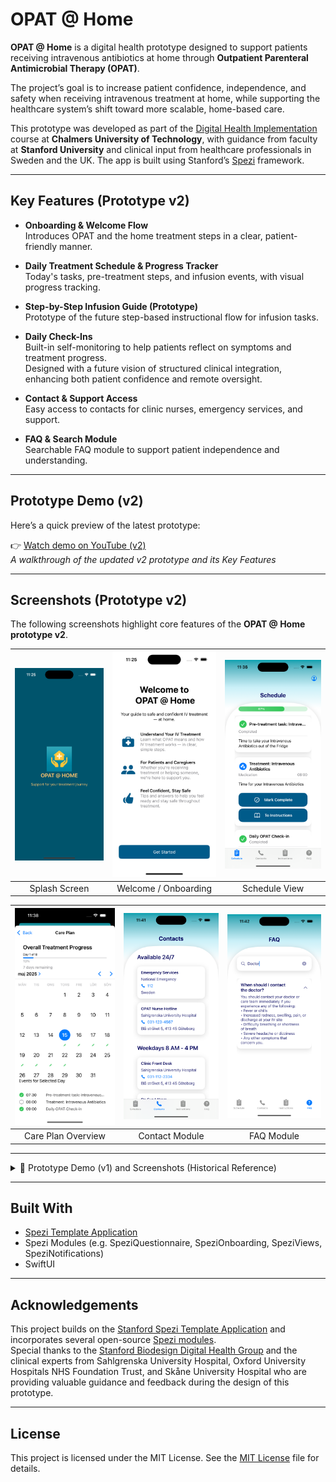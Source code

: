 <!--
This source file is part of the OPAT @ Home project.

Based on the Stanford Spezi Template Application:
https://github.com/StanfordSpezi/SpeziTemplateApplication

SPDX-FileCopyrightText: 2023 Stanford University  
SPDX-License-Identifier: MIT
-->

# OPAT @ Home

**OPAT @ Home** is a digital health prototype designed to support patients receiving intravenous antibiotics at home through **Outpatient Parenteral Antimicrobial Therapy (OPAT)**.

The project’s goal is to increase patient confidence, independence, and safety when receiving intravenous treatment at home, while supporting the healthcare system’s shift toward more scalable, home-based care.

This prototype was developed as part of the [Digital Health Implementation](https://www.chalmers.se/en/education/your-studies/course-selection-and-registration/select-courses/choose-a-tracks-course/digital-health-implementation/) course at **Chalmers University of Technology**, with guidance from faculty at **Stanford University** and clinical input from healthcare professionals in Sweden and the UK. The app is built using Stanford’s [Spezi](https://github.com/StanfordSpezi/Spezi) framework.

---

## Key Features (Prototype v2)

- **Onboarding & Welcome Flow**  
  Introduces OPAT and the home treatment steps in a clear, patient-friendly manner.

- **Daily Treatment Schedule & Progress Tracker**  
  Today's tasks, pre-treatment steps, and infusion events, with visual progress tracking.

- **Step-by-Step Infusion Guide (Prototype)**  
  Prototype of the future step-based instructional flow for infusion tasks.

- **Daily Check-Ins**  
  Built-in self-monitoring to help patients reflect on symptoms and treatment progress.  
  Designed with a future vision of structured clinical integration, enhancing both patient confidence and remote oversight.

- **Contact & Support Access**  
  Easy access to contacts for clinic nurses, emergency services, and support.

- **FAQ & Search Module**  
  Searchable FAQ module to support patient independence and understanding.

---

## Prototype Demo (v2)

Here’s a quick preview of the latest prototype:

👉 [Watch demo on YouTube (v2)](https://youtube.com/shorts/YVcvpVbuJEw)  
*A walkthrough of the updated v2 prototype and its Key Features*

---


## Screenshots (Prototype v2)

The following screenshots highlight core features of the **OPAT @ Home prototype v2**.

| ![Splash](./screenshots/v2/01_splash.png) | ![Welcome](./screenshots/v2/02_onboarding_intro.png) | ![Schedule](./screenshots/v2/03_schedule.png) |
|:--:|:--:|:--:|
| Splash Screen | Welcome / Onboarding | Schedule View |

| ![Care Plan](./screenshots/v2/04_careplan.png) | ![Contacts](./screenshots/v2/05_contacts.png) | ![FAQ](./screenshots/v2/06_faq.png) |
|:--:|:--:|:--:|
| Care Plan Overview | Contact Module | FAQ Module |

---

<details>
<summary>📜 Prototype Demo (v1) and Screenshots (Historical Reference)</summary>

### Prototype Demo (v1)

👉 [Watch demo on YouTube (v1)](https://youtube.com/shorts/mlTw7f_ffxE)  
*A quick walkthrough of key features*

### Screenshots (Prototype v1)

| ![Splash](./screenshots/v1/01_splash.png) | ![Welcome](./screenshots/v1/02_onboarding_intro.png) | ![Schedule](./screenshots/v1/03_schedule.png) |
|:--:|:--:|:--:|
| Splash Screen | Welcome / Onboarding | Schedule View |

| ![Contacts](./screenshots/v1/04_contacts.png) | ![All Done](./screenshots/v1/05_all_done.png) | ![FAQ](./screenshots/v1/06_faq.png) |
|:--:|:--:|:--:|
| Contact Module | All Done Screen | FAQ Module |

</details>

---

## Built With

- [Spezi Template Application](https://github.com/StanfordSpezi/SpeziTemplateApplication)
- Spezi Modules (e.g. SpeziQuestionnaire, SpeziOnboarding, SpeziViews, SpeziNotifications)
- SwiftUI

---

## Acknowledgements

This project builds on the [Stanford Spezi Template Application](https://github.com/StanfordSpezi/SpeziTemplateApplication) and incorporates several open-source [Spezi modules](https://github.com/StanfordSpezi).  
Special thanks to the [Stanford Biodesign Digital Health Group](https://biodesign.stanford.edu/) and the clinical experts from Sahlgrenska University Hospital, Oxford University Hospitals NHS Foundation Trust, and Skåne University Hospital who are providing valuable guidance and feedback during the design of this prototype.

---

## License

This project is licensed under the MIT License. See the [MIT License](LICENSES/MIT.txt) file for details.

